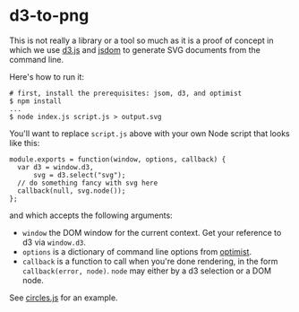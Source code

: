 # d3-to-png

This is not really a library or a tool so much as it is a proof of concept in
which we use [d3.js](http://d3js.org) and
[jsdom](https://github.com/tmpvar/jsdom) to generate SVG documents from the
command line.

Here's how to run it:

```
# first, install the prerequisites: jsom, d3, and optimist
$ npm install
...
$ node index.js script.js > output.svg
```

You'll want to replace `script.js` above with your own Node script that looks
like this:

```
module.exports = function(window, options, callback) {
  var d3 = window.d3,
      svg = d3.select("svg");
  // do something fancy with svg here
  callback(null, svg.node());
};
```

and which accepts the following arguments:

* `window` the DOM window for the current context. Get your reference to d3 via
  `window.d3`.
* `options` is a dictionary of command line options from
  [optimist](https://github.com/substack/node-optimist).
* `callback` is a function to call when you're done rendering, in the form
  `callback(error, node)`. `node` may either by a d3 selection or a DOM node.

See [circles.js](blob/master/circles.js) for an example.
